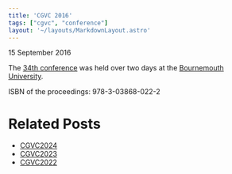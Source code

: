 ```yaml
---
title: 'CGVC 2016'
tags: ["cgvc", "conference"]
layout: '~/layouts/MarkdownLayout.astro'
---
```


15 September 2016

The [34th conference](http://www.eguk.org.uk/CGVC2016) was held over two days at the [Bournemouth University](https://www.bournemouth.ac.uk/).

ISBN of the proceedings: 978-3-03868-022-2

# Related Posts
-  [CGVC2024](CGVC2024)
-  [CGVC2023](CGVC2023)
-  [CGVC2022](CGVC2022)